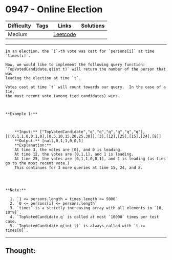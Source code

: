 # 0947 - Online Election

Difficulty  | Tags | Links | Solutions
----------- | ---- | ----- | -----
Medium |  | [Leetcode](https://leetcode.com/problems/online-election/description/) |


-----------

```
In an election, the `i`-th vote was cast for `persons[i]` at time `times[i]`.

Now, we would like to implement the following query function:
`TopVotedCandidate.q(int t)` will return the number of the person that was
leading the election at time `t`.  

Votes cast at time `t` will count towards our query.  In the case of a tie,
the most recent vote (among tied candidates) wins.



**Example 1:**

    
    
    **Input:** ["TopVotedCandidate","q","q","q","q","q","q"], [[[0,1,1,0,0,1,0],[0,5,10,15,20,25,30]],[3],[12],[25],[15],[24],[8]]
    **Output:** [null,0,1,1,0,0,1]
    **Explanation:**
    At time 3, the votes are [0], and 0 is leading.
    At time 12, the votes are [0,1,1], and 1 is leading.
    At time 25, the votes are [0,1,1,0,0,1], and 1 is leading (as ties go to the most recent vote.)
    This continues for 3 more queries at time 15, 24, and 8.
    



**Note:**

  1. `1 <= persons.length = times.length <= 5000`
  2. `0 <= persons[i] <= persons.length`
  3. `times` is a strictly increasing array with all elements in `[0, 10^9]`.
  4. `TopVotedCandidate.q` is called at most `10000` times per test case.
  5. `TopVotedCandidate.q(int t)` is always called with `t >= times[0]`.
```

-----------

## Thought:
